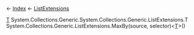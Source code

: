 ← [Index](Api-Index) ← [ListExtensions](System.Collections.Generic.ListExtensions)

[T]() System.Collections.Generic.System.Collections.Generic.ListExtensions.T System.Collections.Generic.ListExtensions.MaxBy<T>(source, selector)<[T]()>()